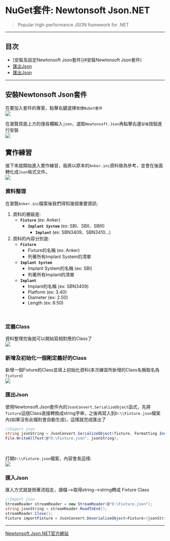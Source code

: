 # NuGet套件: Newtonsoft Json.NET
> Popular high-performance JSON framework for .NET

----

## 目次
- [安裝及設定Newtonsoft Json套件](#安裝Newtonsoft Json套件)
- [匯出Json](#匯出Json)
- [匯出Json](#匯出Json)

----

## 安裝Newtonsoft Json套件

在要加入套件的專案，點擊右鍵選擇`管理NuGet套件` <br />
![](https://raw.githubusercontent.com/howwmingnew/IWRookieManual/main/Photos/Json/00.png)
<br />

在瀏覽頁面上方的搜尋欄輸入`json`，選取`Newtonsoft.Json`再點擊右邊`安裝`按鈕進行安裝 <br />
![](https://raw.githubusercontent.com/howwmingnew/IWRookieManual/main/Photos/Json/01.png)
<br />

## 實作練習

接下來就開始進入實作練習，我將以原本的`Anker.ini`資料做為參考，並會在後面轉化成`Json`格式文件。<br />
![](https://raw.githubusercontent.com/howwmingnew/IWRookieManual/main/Photos/Json/02.png)
<br />

### 資料整理

在瀏覽`Anker.ini`檔案後我們得知幾個重要資訊:

1. 資料的層級是:
    - **`Fixture`** (ex: Anker)
        - **`Implant System`** (ex: SBI、SBII、SBIII)
            - **`Implant`** (ex: SBN3409、SBN3410...)
2. 資料的內容分別是:
    - **`Fixture`**
        - Fixture的名稱 (ex: Anker)
        - 列著所有Implant System的清單
    - **`Implant System`**
        - Implant System的名稱 (ex: SBI)
        - 列著所有Implant的清單
    - **`Implant`**
        - Implant的名稱 (ex: SBN3409)
        - Platform (ex: 3.40)
        - Diameter (ex: 2.50)
        - Length (ex: 8.50)
<br />

### 定義Class
資料整理完後就可以開始寫相對應的Class了<br />
![](https://raw.githubusercontent.com/howwmingnew/IWRookieManual/main/Photos/Json/03.png)
<br />

### 新增及初始化一個剛定義好的Class
新增一個Fixture的Class並填上初始化資料(本次練習所新增的Class名稱取名為`fixture`)<br />
![](https://raw.githubusercontent.com/howwmingnew/IWRookieManual/main/Photos/Json/04.png)
<br />

### 匯出Json
使用Newtonsoft.Json套件內的`JsonConvert.SerializeObject`函式，先將`fixture`這個Class直接轉換成string字串，之後再寫入到`D:\\Fixture.json`檔案內(如果沒有此檔則會自動生成)，這樣就完成匯出了<br />
```C#
//Export json
string jsonString = JsonConvert.SerializeObject(fixture, Formatting.Indented);
File.WriteAllText(@"D:\Fixture.json", jsonString);
```
<br />

打開`D:\\Fixture.json`檔案，內容會長這樣:<br />
![](https://raw.githubusercontent.com/howwmingnew/IWRookieManual/main/Photos/Json/05.png)
<br />

### 匯入Json

匯入方式就是倒著流程走，讀檔-->取得string-->string轉成 Fixture Class

```C#
//Import json
StreamReader streamReader = new StreamReader(@"D:\Fixture.json");
string jsonString = streamReader.ReadToEnd();
streamReader.Close();
Fixture importFixture = JsonConvert.DeserializeObject<Fixture>(jsonString);
```



----
[Newtonsoft Json.NET官方網站](https://www.newtonsoft.com/json)

